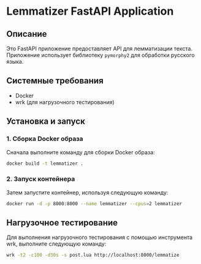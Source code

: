 # Lemmatizer FastAPI Application

## Описание

Это FastAPI приложение предоставляет API для лемматизации текста. Приложение использует библиотеку `pymorphy2` для обработки русского языка.

## Системные требования

- Docker
- wrk (для нагрузочного тестирования)

## Установка и запуск

### 1. Сборка Docker образа

Сначала выполните команду для сборки Docker образа:

```bash
docker build -t lemmatizer .
```
### 2. Запуск контейнера

Затем запустите контейнер, используя следующую команду:

```bash
docker run -d -p 8000:8000 --name lemmatizer --cpus=2 lemmatizer
```

## Нагрузочное тестирование

Для выполнения нагрузочного тестирования с помощью инструмента wrk, выполните следующую команду:
```bash
wrk -t2 -c100 -d30s -s post.lua http://localhost:8000/lemmatize
```
